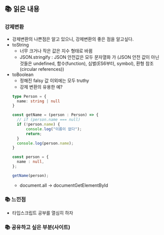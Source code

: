 ## 📚 읽은 내용

### 강제변환
- 강제변환의 나쁜점은 알고 있으니, 강제변환의 좋은 점을 알고싶다.
- toString
  - 너무 크거나 작은 값은 지수 형태로 바뀜
  - JSON.stringify : JSON 안전값은 모두 문자열화 가 (JSON 안전 값이 아닌 것들은 undefined, 함수(function), 심벌(ES6부터, symbol), 환형 참조(circular references))
- toBoolean
  - 정해진 falsy 값 이외에는 모두 truthy 
  - 강제 변환의 유용한 예?
  ```typescript
  type Person = {
    name: string | null
  } 
  
  const getName = (person : Person) => {
    // if (person.name === null)
    if (!person.name) {
        console.log("이름이 없다");
        return;
    }
    console.log(person.name);
  }
  
  const person = {
    name : null,
  };
  
  getName(person);
  ```
  - document.all -> documentGetElementById

### 📚 느낀점
- 타입스크립트 공부를 열심히 하자

### 📚 공유하고 싶은 부분(사이트)




